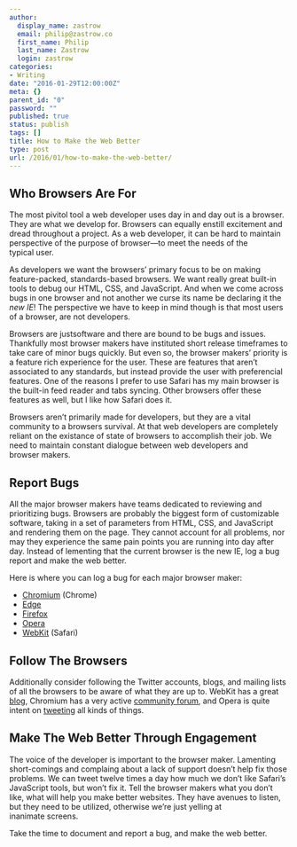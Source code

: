 ```yaml
---
author:
  display_name: zastrow
  email: philip@zastrow.co
  first_name: Philip
  last_name: Zastrow
  login: zastrow
categories:
- Writing
date: "2016-01-29T12:00:00Z"
meta: {}
parent_id: "0"
password: ""
published: true
status: publish
tags: []
title: How to Make the Web Better
type: post
url: /2016/01/how-to-make-the-web-better/
---
```

<h2 id="who-browsers-are-for">Who Browsers Are For</h2>
<p>The most pivitol tool a web developer uses day in and day out is a browser. They are what we develop for. Browsers can equally enstill excitement and dread throughout a project. As a web developer, it can be hard to maintain perspective of the purpose of browser—to meet the needs of the typical user.</p>
<p>As developers we want the browsers’ primary focus to be on making feature-packed, standards-based browsers. We want really great built-in tools to debug our HTML, CSS, and JavaScript. And when we come across bugs in one browser and not another we curse its name be declaring it the <em>new IE</em>! The perspective we have to keep in mind though is that most users of a browser, are not developers.</p>
<p>Browsers are justsoftware and there are bound to be bugs and issues. Thankfully most browser makers have instituted short release timeframes to take care of minor bugs quickly. But even so, the browser makers’ priority is a feature rich experience for the user. These are features that aren’t associated to any standards, but instead provide the user with preferencial features. One of the reasons I prefer to use Safari has my main browser is the built-in feed reader and tabs syncing. Other browsers offer these features as well, but I like how Safari does it.</p>
<p>Browsers aren’t primarily made for developers, but they are a vital community to a browsers survival. At that web developers are completely reliant on the existance of state of browsers to accomplish their job. We need to maintain constant dialogue between web developers and browser makers.</p>
<h2 id="report-bugs">Report Bugs</h2>
<p>All the major browser makers have teams dedicated to reviewing and prioritizing bugs. Browsers are probably the biggest form of customizable software, taking in a set of parameters from HTML, CSS, and JavaScript and rendering them on the page. They cannot account for all problems, nor may they experience the same pain points you are running into day after day. Instead of lementing that the current browser is the new IE, log a bug report and make the web better.</p>
<p>Here is where you can log a bug for each major browser maker:</p>
<ul>
<li><a href="http://www.chromium.org/for-testers/bug-reporting-guidelines">Chromium</a> (Chrome)</li>
<li><a href="https://connect.microsoft.com/IE/Feedback">Edge</a></li>
<li><a href="https://bugzilla.mozilla.org/form.mdn">Firefox</a></li>
<li><a href="https://bugs.opera.com/wizard/">Opera</a></li>
<li><a href="https://webkit.org/reporting-bugs">WebKit</a> (Safari)</li>
</ul>
<h2 id="follow-the-browsers">Follow The Browsers</h2>
<p>Additionally consider following the Twitter accounts, blogs, and mailing lists of all the browsers to be aware of what they are up to. WebKit has a great <a href="https://webkit.org/blog/">blog</a>, Chromium has a very active <a href="http://www.chromium.org/developers/discussion-groups">community forum</a>, and Opera is quite intent on <a href="https://www.twitter.com/opera">tweeting</a> all kinds of things.</p>
<h2 id="make-the-web-better-throughengagement">Make The Web Better Through Engagement</h2>
<p>The voice of the developer is important to the browser maker. Lamenting short-comings and complaing about a lack of support doesn’t help fix those problems. We can tweet twelve times a day how much we don’t like Safari’s JavaScript tools, but won’t fix it. Tell the browser makers what you don’t like, what will help you make better websites. They have avenues to listen, but they need to be utilized, otherwise we’re just yelling at inanimate screens.</p>
<p>Take the time to document and report a bug, and make the web better.</p>
